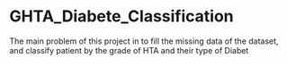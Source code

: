 # GHTA_Diabete_Classification
The main problem of this project in to fill the missing data of the dataset, and classify patient by the grade of HTA and their type of Diabet
